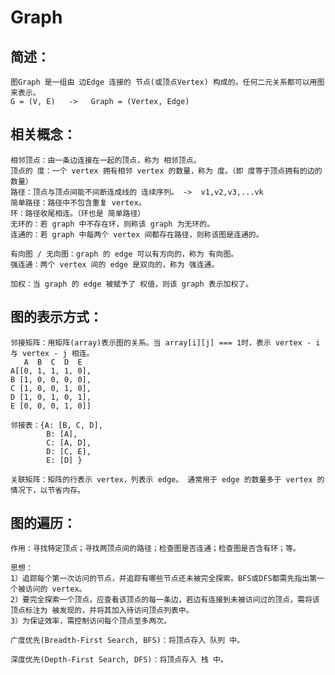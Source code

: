 # Graph

## 简述：

    图Graph 是一组由 边Edge 连接的 节点(或顶点Vertex) 构成的。任何二元关系都可以用图来表示。
    G = (V, E)   ->   Graph = (Vertex, Edge)

## 相关概念：

    相邻顶点：由一条边连接在一起的顶点，称为 相邻顶点。
    顶点的 度：一个 vertex 拥有相邻 vertex 的数量，称为 度。（即 度等于顶点拥有的边的数量）
    路径：顶点与顶点间能不间断连成线的 连续序列。 ->  v1,v2,v3,...vk
    简单路径：路径中不包含重复 vertex。
    环：路径收尾相连。（环也是 简单路径）
    无环的：若 graph 中不存在环，则称该 graph 为无环的。
    连通的：若 graph 中每两个 vertex 间都存在路径，则称该图是连通的。

    有向图 / 无向图：graph 的 edge 可以有方向的，称为 有向图。
    强连通：两个 vertex 间的 edge 是双向的，称为 强连通。

    加权：当 graph 的 edge 被赋予了 权值，则该 graph 表示加权了。

## 图的表示方式：

    邻接矩阵：用矩阵(array)表示图的关系。当 array[i][j] === 1时，表示 vertex - i 与 vertex - j 相连。
       A  B  C  D  E
    A[[0, 1, 1, 1, 0],
    B [1, 0, 0, 0, 0],
    C [1, 0, 0, 1, 0],
    D [1, 0, 1, 0, 1],
    E [0, 0, 0, 1, 0]]

    邻接表：{A: [B, C, D],
            B: [A],
            C: [A, D],
            D: [C, E],
            E: [D] }

    关联矩阵：矩阵的行表示 vertex，列表示 edge。 通常用于 edge 的数量多于 vertex 的情况下，以节省内存。

## 图的遍历：

    作用：寻找特定顶点；寻找两顶点间的路径；检查图是否连通；检查图是否含有环；等。

    思想：
    1）追踪每个第一次访问的节点，并追踪有哪些节点还未被完全探索。BFS或DFS都需先指出第一个被访问的 vertex。
    2）要完全探索一个顶点，应查看该顶点的每一条边，若边有连接到未被访问过的顶点，需将该顶点标注为 被发现的，并将其加入待访问顶点列表中。
    3）为保证效率，需控制访问每个顶点至多两次。

    广度优先(Breadth-First Search, BFS)：将顶点存入 队列 中。

    深度优先(Depth-First Search, DFS)：将顶点存入 栈 中。